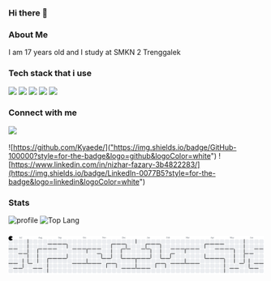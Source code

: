 ### Hi there 👋
### About Me
I am 17 years old and I study at SMKN 2 Trenggalek
### Tech stack that i use
<div class="tech">
<img src="https://img.shields.io/badge/Laravel-FF2D20?style=for-the-badge&logo=laravel&logoColor=white" />
<img src="https://img.shields.io/badge/JavaScript-323330?style=for-the-badge&logo=javascript&logoColor=F7DF1E" />
<img src="https://img.shields.io/badge/Python-FFD43B?style=for-the-badge&logo=python&logoColor=blue" />
<img src="https://img.shields.io/badge/PHP-777BB4?style=for-the-badge&logo=php&logoColor=white" />
<img src="https://img.shields.io/badge/java-%23ED8B00.svg?style=for-the-badge&logo=openjdk&logoColor=white">
</div>

### Connect with me
<img src="https://img.shields.io/badge/GitHub-100000?style=for-the-badge&logo=github&logoColor=white"/>

![https://github.com/Kyaede/]("https://img.shields.io/badge/GitHub-100000?style=for-the-badge&logo=github&logoColor=white")
![https://www.linkedin.com/in/nizhar-fazary-3b4822283/](https://img.shields.io/badge/LinkedIn-0077B5?style=for-the-badge&logo=linkedin&logoColor=white")


### Stats

![profile](https://github-readme-stats.vercel.app/api?username=Kyaede&show_icons=true&include_all_commits=true&theme=tokyonight&cache_seconds=3200)
![Top Lang](https://github-readme-stats.vercel.app/api/top-langs/?username=Kyaede&layout=compact&theme=nightowl)

###

<picture>
  <source media="(prefers-color-scheme: dark)" srcset="https://raw.githubusercontent.com/kyaede/kyaede/output/pacman-contribution-graph-dark.svg">
  <source media="(prefers-color-scheme: light)" srcset="https://raw.githubusercontent.com/kyaede/kyaede/output/pacman-contribution-graph.svg">
  <img alt="pacman contribution graph" src="https://raw.githubusercontent.com/kyaede/kyaede/output/pacman-contribution-graph.svg">
</picture>

###
<!--
**Kyaede/Kyaede** is a ✨ _special_ ✨ repository because its `README.md` (this file) appears on your GitHub profile.

Here are some ideas to get you started:

- 🔭 I’m currently working on ...
- 🌱 I’m currently learning ...
- 👯 I’m looking to collaborate on ...
- 🤔 I’m looking for help with ...
- 💬 Ask me about ...
- 📫 How to reach me: ...
- 😄 Pronouns: ...
- ⚡ Fun fact: ...
-->

